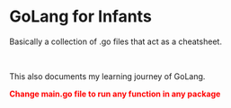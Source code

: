 <h1>GoLang for Infants </h1>
<p>Basically a collection of .go files that act as a cheatsheet. </p><br>
<p>This also documents my learning journey of GoLang.</p>
<font color="red"><b>Change main.go file to run any function in any package</b></font>
